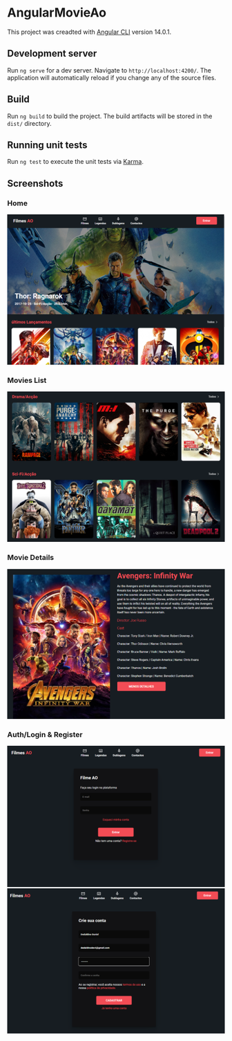 # AngularMovieAo

This project was creadted with [Angular CLI](https://github.com/angular/angular-cli) version 14.0.1.

## Development server

Run `ng serve` for a dev server. Navigate to `http://localhost:4200/`. The application will automatically reload if you change any of the source files.

## Build

Run `ng build` to build the project. The build artifacts will be stored in the `dist/` directory.

## Running unit tests

Run `ng test` to execute the unit tests via [Karma](https://karma-runner.github.io).

## Screenshots
### Home
![ScreenShot 01](/src/assets/screens/img1.png)

### Movies List
![ScreenShot 02](/src/assets/screens/img2.png)

### Movie Details
![ScreenShot 03](/src/assets/screens/img3.png)

### Auth/Login & Register
![ScreenShot 03](/src/assets/screens/img4.png)
![ScreenShot 03](/src/assets/screens/img5.png)
